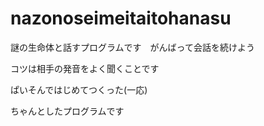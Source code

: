 # nazonoseimeitaitohanasu
謎の生命体と話すプログラムです　がんばって会話を続けよう

コツは相手の発音をよく聞くことです

ぱいそんではじめてつくった(一応)

ちゃんとしたプログラムです
